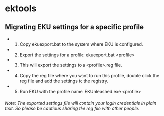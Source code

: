 # ektools
## Migrating EKU settings for a specific profile
- 1. Copy ekuexport.bat to the system where EKU is configured.
- 2. Export the settings for a profile: ekuexport.bat \<profile\>
- 3. This will export the settings to a \<profile\>.reg file.
- 4. Copy the reg file where you want to run this profile, double click the reg file and add the settings to the registry.
- 5. Run EKU with the profile name: EKUnleashed.exe \<profile\>
###### Note: The exported settings file will contain your login credentials in plain text. So please be cautious sharing the reg file with other people.
